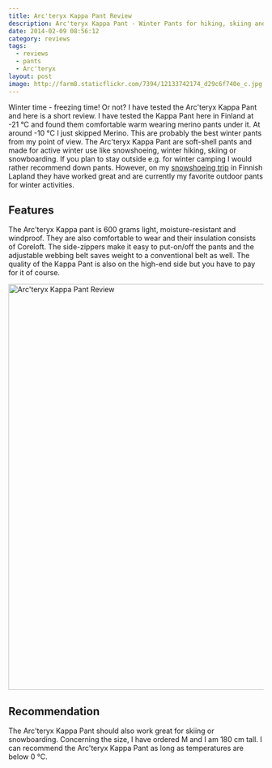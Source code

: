 ```yaml
---
title: Arc'teryx Kappa Pant Review
description: Arc'teryx Kappa Pant - Winter Pants for hiking, skiing and snowboarding
date: 2014-02-09 08:56:12
category: reviews
tags:
  - reviews
  - pants
  - Arc'teryx
layout: post
image: http://farm8.staticflickr.com/7394/12133742174_d29c6f740e_c.jpg
---
```

Winter time - freezing time! Or not? I have tested the Arc'teryx Kappa Pant and here is a short review. I have tested the Kappa Pant here in Finland at -21 °C and found them comfortable warm wearing merino pants under it. At around -10 °C I just skipped Merino. This are probably the best winter pants from my point of view. The Arc'teryx Kappa Pant are soft-shell pants and made for active winter use like snowshoeing, winter hiking, skiing or snowboarding. If you plan to stay outside e.g. for winter camping I would rather recommend down pants. However, on my <a href="http://www.hikeventures.com/snowshoeing-and-skiing-in-urho-kekkonen-national-park-and-Saariselka/" target="_self">snowshoeing trip</a>  in Finnish Lapland they have worked great and are currently my favorite outdoor pants for winter activities.

<amp-img src="http://farm8.staticflickr.com/7394/12133742174_d29c6f740e_c.jpg" width="100%" alt="Arc'teryx Kappa Pant Review"></amp-img>


<!--more-->

## Features
The Arc'teryx Kappa pant is 600 grams light, moisture-resistant and windproof. They are also comfortable to wear and their insulation consists of Coreloft. The side-zippers make it easy to put-on/off the pants and the adjustable webbing belt saves weight to a conventional belt as well. The quality of the Kappa Pant is also on the high-end side but you have to pay for it of course.

<img src="http://farm3.staticflickr.com/2882/12133360105_becc09d986_c.jpg" width="534" height="800" alt="Arc'teryx Kappa Pant Review">

## Recommendation
The Arc'teryx Kappa Pant should also work great for skiing or snowboarding. Concerning the size, I have ordered M and I am 180 cm tall. I can recommend the Arc'teryx Kappa Pant as long as temperatures are below 0 °C.
